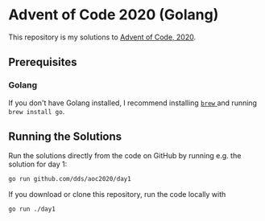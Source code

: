 # Advent of Code 2020 (Golang)

This repository is my solutions to [Advent of Code, 2020](https://adventofcode.com/2020).

## Prerequisites

### Golang

If you don't have Golang installed, I recommend installing [`brew` ](https://brew.sh/) and running `brew install go`.

## Running the Solutions

Run the solutions directly from the code on GitHub by running e.g. the solution for day 1:

```sh
go run github.com/dds/aoc2020/day1
```

If you download or clone this repository, run the code locally with

```sh
go run ./day1
```
